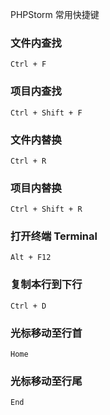 PHPStorm 常用快捷键

### 文件内查找
```
Ctrl + F
```
### 项目内查找
```
Ctrl + Shift + F
```
### 文件内替换
```
Ctrl + R
```
### 项目内替换
```
Ctrl + Shift + R
```
### 打开终端 Terminal
```
Alt + F12
```
### 复制本行到下行
```
Ctrl + D
```
### 光标移动至行首
```
Home
```
### 光标移动至行尾
```
End
```
